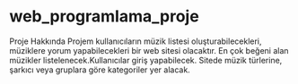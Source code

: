 # web_programlama_proje
Proje Hakkında
Projem kullanıcıların müzik listesi oluşturabilecekleri, müziklere yorum yapabilecekleri bir web sitesi olacaktır.
En çok beğeni alan müzikler listelenecek.Kullanıcılar giriş yapabilecek.
Sitede müzik türlerine, şarkıcı veya gruplara göre kategoriler yer alacak.
